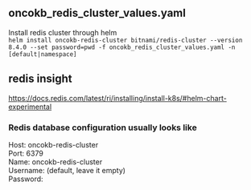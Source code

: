 ## oncokb_redis_cluster_values.yaml
Install redis cluster through helm  
`helm install oncokb-redis-cluster bitnami/redis-cluster --version 8.4.0 --set password=pwd -f oncokb_redis_cluster_values.yaml -n [default|namespace]`
## redis insight
https://docs.redis.com/latest/ri/installing/install-k8s/#helm-chart-experimental

### Redis database configuration usually looks like
Host: oncokb-redis-cluster  
Port: 6379  
Name: oncokb-redis-cluster  
Username: (default, leave it empty)  
Password:   
